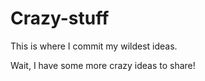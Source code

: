 # Crazy-stuff
This is where I commit my wildest ideas.

Wait, I have some more crazy ideas to share!